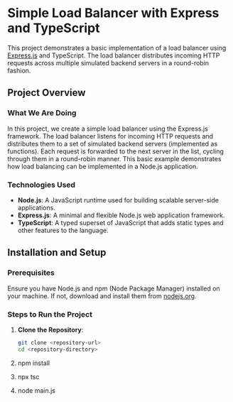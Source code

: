 # Simple Load Balancer with Express and TypeScript

This project demonstrates a basic implementation of a load balancer using [Express.js](https://expressjs.com/) and TypeScript. The load balancer distributes incoming HTTP requests across multiple simulated backend servers in a round-robin fashion.

## Project Overview

### What We Are Doing

In this project, we create a simple load balancer using the Express.js framework. The load balancer listens for incoming HTTP requests and distributes them to a set of simulated backend servers (implemented as functions). Each request is forwarded to the next server in the list, cycling through them in a round-robin manner. This basic example demonstrates how load balancing can be implemented in a Node.js application.

### Technologies Used

- **Node.js**: A JavaScript runtime used for building scalable server-side applications.
- **Express.js**: A minimal and flexible Node.js web application framework.
- **TypeScript**: A typed superset of JavaScript that adds static types and other features to the language.

## Installation and Setup

### Prerequisites

Ensure you have Node.js and npm (Node Package Manager) installed on your machine. If not, download and install them from [nodejs.org](https://nodejs.org/).

### Steps to Run the Project

1. **Clone the Repository**:
   
   ```bash
   git clone <repository-url>
   cd <repository-directory>

2. npm install

3. npx tsc

4. node main.js
